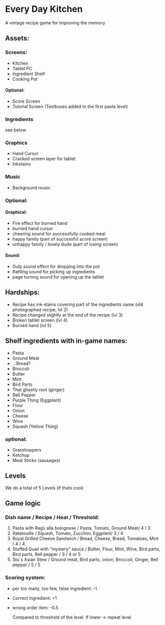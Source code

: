 # Every Day Kitchen
A vintage recipe game for improving the memory


## Assets: 
### Screens: 
* Kitchen 
* Tablet PC 
* Ingredient Shelf
* Cooking Pot
#### Optional: 
* Score Screen
* Tutorial Screen (Textboxes added to the first pasta level)

### Ingredients
see below

### Graphics
* Hand Cursor
* Cracked screen layer for tablet
* Inkstains
	
### Music
* Background music
### Optional: 
#### Graphical:
* Fire effect for burned hand
* burned hand cursor
* cheering sound for successfully cooked meal
* happy family (part of successful score screen)
* unhappy family / lonely dude (part of losing screen)
		
#### Sound: 
* Gulp sound effect for dropping into the pot
* Rattling sound for picking up ingredients
* page turning sound for opening up the tablet 
			 

## Hardships: 
* Recipe has ink-stains covering part of the ingredients name (old photographed recipe, lvl 2)
* Recipe changed slightly at the end of the recipe (lvl 3)
* Broken tablet screen (lvl 4)
* Burned hand (lvl 5)
		

## Shelf ingredients with in-game names:

* Pasta
* Ground Meat
* ...Bread?
* Broccoli
* Butter
* Mint
* Bird Parts
* That ghastly root (ginger)
* Bell Pepper
* Purple Thing (Eggplant)
* Flour
* Onion
* Cheese
* Wine
* Squash (Yellow Thing)

### optional:

* Grasshoppers
* Ketchup
* Meat Sticks (sausages)


## Levels
We do a total of 5 Levels (if thats cool)


## Game logic
### Dish name / Recipe / Heat / Threshold:

1. Pasta with Ragù alla bolognese / Pasta, Tomato, Ground Meat/ 4 / 3
2. Ratatouille / Squash, Tomato, Zucchini, Eggplant/ 3 / 4
3. Royal Grilled Cheese Sandwich / Bread, Cheese, Bread, Tomatoes, Mint / 4 / 4
4. Stuffed Quail with "mystery" sauce / Butter, Flour, Mint, Wine, Bird parts, Bird parts, Bell pepper / 3 / 4 or 5
5. Stu´s Asian Stew / Ground meat, Bird parts, onion, Broccoli, Ginger, Bell pepper / 5 / 5


### Scoring system:

* per too many, too few, false ingredient: -1
* Correct ingredient: +1
* wrong order item: -0.5
  
  Compared to threshold of the level. If lower -> repeat level
